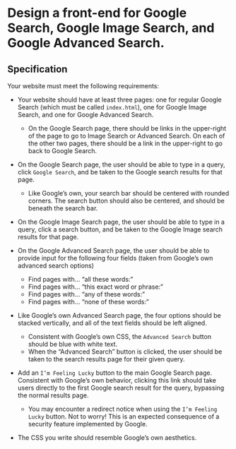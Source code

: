 # Design a front-end for Google Search, Google Image Search, and Google Advanced Search.

## Specification

Your website must meet the following requirements:

* Your website should have at least three pages: one for regular Google Search (which must be called `index.html`), one for Google Image Search, and one for Google Advanced Search.
	* On the Google Search page, there should be links in the upper-right of the page to go to Image Search or Advanced Search. On each of the other two pages, there should be a link in the upper-right to go back to Google Search.

* On the Google Search page, the user should be able to type in a query, click `Google Search`, and be taken to the Google search results for that page.
	* Like Google’s own, your search bar should be centered with rounded corners. The search button should also be centered, and should be beneath the search bar.

* On the Google Image Search page, the user should be able to type in a query, click a search button, and be taken to the Google Image search results for that page.

* On the Google Advanced Search page, the user should be able to provide input for the following four fields (taken from Google’s own advanced search options)
	* Find pages with… “all these words:”
	* Find pages with… “this exact word or phrase:”
	* Find pages with… “any of these words:”
	* Find pages with… “none of these words:”

* Like Google’s own Advanced Search page, the four options should be stacked vertically, and all of the text fields should be left aligned.
	* Consistent with Google’s own CSS, the `Advanced Search` button should be blue with white text.
	* When the “Advanced Search” button is clicked, the user should be taken to the search results page for their given query.

* Add an `I’m Feeling Lucky` button to the main Google Search page. Consistent with Google’s own behavior, clicking this link should take users directly to the first Google search result for the query, bypassing the normal results page.
	* You may encounter a redirect notice when using the `I’m Feeling Lucky` button. Not to worry! This is an expected consequence of a security feature implemented by Google.

* The CSS you write should resemble Google’s own aesthetics.
